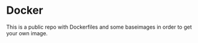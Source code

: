 # Docker

This is a public repo with Dockerfiles and some baseimages in order to get your own image.
